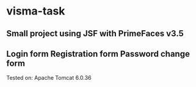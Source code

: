 visma-task
==========

Small project using JSF with PrimeFaces v3.5
-------------------------------------
Login form
Registration form
Password change form
-------------------------------------

Tested on:
Apache Tomcat 6.0.36

